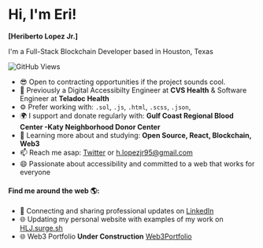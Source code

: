 
# Hi, I'm Eri! 
**[Heriberto Lopez Jr.]**

I'm a Full-Stack Blockchain Developer based in Houston, Texas

![GitHub Views](https://komarev.com/ghpvc/?username=hlj95&style=for-the-badge&color=blueviolet&label=VIEWS)
- 😎 Open to contracting opportunities if the project sounds cool.
- 🏢 Previously a Digital Accessibilty Engineer at **CVS Health** & Software Engineer at **Teladoc Health**
- ⚙️ Prefer working with: `.sol`, `.js`, `.html`, `.scss`, `.json`, 
- 🌍 I support and donate regularly with: **Gulf Coast Regional Blood Center -Katy Neighborhood Donor Center**
- 🌱 Learning more about and studying: **Open Source, React, Blockchain, Web3**
- 📫 Reach me asap: <a href="https://twitter.com/HLJHTX/">Twitter</a> or h.lopezjr95@gmail.com
- 😄 Passionate about accessibility and committed to a web that works for everyone

#### Find me around the web 🌎:
- 💼 Connecting and sharing professional updates on <a href="https://www.linkedin.com/in/hlj95/">LinkedIn</a>
- 🌐 Updating my personal website with examples of my work on <a href="https://hlj.surge.sh">HLJ.surge.sh</a>
- 🌐 Web3 Portfolio **Under Construction** <a href="https://autumn-hat-5053.on.fleek.co/">Web3Portfolio</a>

